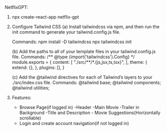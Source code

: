 NetflixGPT:

1. npx create-react-app netflix-gpt
2. Configure Tailwind CSS
   (a) Install tailwindcss via npm, and then run the init command to generate your tailwind.config.js file.

   Commands:
   npm install -D tailwindcss
   npx tailwindcss init

   (b) Add the paths to all of your template files in your tailwind.config.js file.
   Commands:
   /** @type {import('tailwindcss').Config} \*/
   module.exports = {
   content: [
   "./src/**/\*.{js,jsx,ts,tsx}",
   ],
   theme: {
   extend: {},
   },
   plugins: [],
   }

   (c) Add the @tailwind directives for each of Tailwind’s layers to your ./src/index.css file.
   Commands:
   @tailwind base;
   @tailwind components;
   @tailwind utilities;

3. Features:
    - Browse Page(if logged in)
        -Header
        -Main Movie
            -Trailer in Background
            -Title and Description 
            - Movie Suggestions(Horizontally scrollable)
    - Login and create account navigation(if not logged in)
    